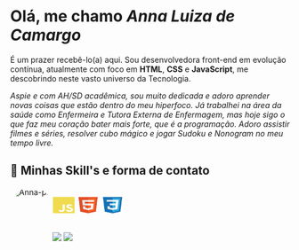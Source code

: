 # Olá, me chamo *_Anna Luiza de Camargo_*

É um prazer recebê-lo(a) aqui. Sou desenvolvedora front-end em evolução contínua, atualmente com foco em **HTML**, **CSS** e **JavaScript**, me descobrindo neste vasto universo da Tecnologia.

*Aspie e com AH/SD acadêmica, sou muito dedicada e adoro aprender novas coisas que estão dentro do meu hiperfoco. Já trabalhei na área da saúde como Enfermeira e Tutora Externa de Enfermagem, mas hoje sigo o que faz meu coração bater mais forte, que é a programação. Adoro assistir filmes e séries, resolver cubo mágico e jogar Sudoku e Nonogram no meu tempo livre.*
<br>

## :hibiscus: Minhas Skill's e forma de contato
<div style="display: inline_block">
  <img align="left" alt="Anna-pic" height="150" style="border-radius:50px;" src="https://cdn.picrew.me/shareImg/org/202301/707090_N2E3YlxN.png"><br>
  <img align="center" alt="Anna-Js" height="30" width="40" src="https://raw.githubusercontent.com/devicons/devicon/master/icons/javascript/javascript-plain.svg">
  <img align="center" alt="Anna-HTML" height="30" width="40" src="https://raw.githubusercontent.com/devicons/devicon/master/icons/html5/html5-original.svg">
  <img align="center" alt="Anna-CSS" height="30" width="40" src="https://raw.githubusercontent.com/devicons/devicon/master/icons/css3/css3-original.svg">
</div><br><br>
<div> 
  <a href = "mailto:luizafistarol@gmail.com"><img src="https://img.shields.io/badge/Gmail-D14836?style=for-the-badge&logo=gmail&logoColor=white" target="_blank"></a>
  <a href="https://www.linkedin.com/in/anna-luiza-camargo-fistarol/" target="_blank"><img src="https://img.shields.io/badge/-LinkedIn-%230077B5?style=for-the-badge&logo=linkedin&logoColor=white" target="_blank"></a> 
</div>
